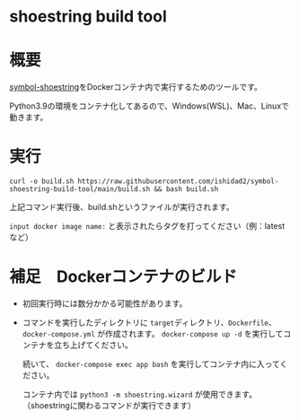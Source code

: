 shoestring build tool
===

# 概要

[symbol-shoestring](https://github.com/symbol/product/tree/main/tools/shoestring)をDockerコンテナ内で実行するためのツールです。

Python3.9の環境をコンテナ化してあるので、Windows(WSL)、Mac、Linuxで動きます。

# 実行

```
curl -o build.sh https://raw.githubusercontent.com/ishidad2/symbol-shoestring-build-tool/main/build.sh && bash build.sh
```

上記コマンド実行後、build.shというファイルが実行されます。

`input docker image name:` と表示されたらタグを打ってください（例：latestなど）

# 補足　Dockerコンテナのビルド

- 初回実行時には数分かかる可能性があります。
- コマンドを実行したディレクトリに `target`ディレクトリ、`Dockerfile`、`docker-compose.yml` が作成されます。
  `docker-compose up -d` を実行してコンテナを立ち上げてください。

  続いて、 `docker-compose exec app bash` を実行してコンテナ内に入ってください。
  
  コンテナ内では `python3 -m shoestring.wizard` が使用できます。（shoestringに関わるコマンドが実行できます）


